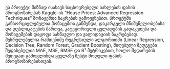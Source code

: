 ეს პროექტი მიზნად ისახავს საცხოვრებელი სახლების ფასის პროგნოზირებას Kaggle-ის “House Prices: Advanced Regression Techniques” მონაცემთა ნაკრების გამოყენებით. პროექტში განხორციელებულია მონაცემთა გაწმენდა, დაკარგული მნიშვნელობებისა და დუბლიკატების მართვა, კატეგორიული ცვლადების გადაკეთება და მონაცემების დაყოფა სასწავლო და ვალიდაციის ნაკრებებად. შესრულებულია რამდენიმე რეგრესიული ალგორითმი  (Linear Regression, Decision Tree, Random Forest, Gradient Boosting), მიღებული შედეგები შეფასებულია MAE, MSE, RMSE და R² მეტრიკებით, ხოლო შედარების შედეგად გამოვლინდა ყველაზე ზუსტი მოდელი ფასის პროგნოზირებისთვის.
